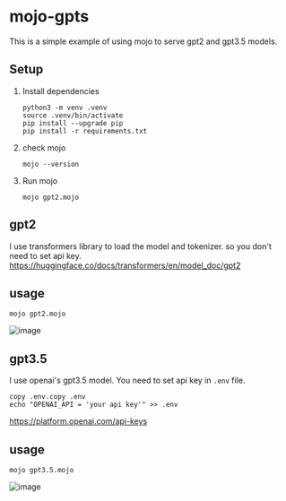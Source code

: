 # mojo-gpts
This is a simple example of using mojo to serve gpt2 and gpt3.5 models.

## Setup

1. Install dependencies
    ```
    python3 -m venv .venv
    source .venv/bin/activate
    pip install --upgrade pip
    pip install -r requirements.txt
    ```
1. check mojo 
    ```
    mojo --version
    ```
1. Run mojo
    ```
    mojo gpt2.mojo
    ```


## gpt2
I use transformers library to load the model and tokenizer.
so you don't need to set api key.
https://huggingface.co/docs/transformers/en/model_doc/gpt2

## usage
```
mojo gpt2.mojo
```

![image](https://github.com/tyukei/mojo-gpts/assets/70129567/5042e903-a740-4410-af02-53356941d2a9)


## gpt3.5
I use openai's gpt3.5 model.
You need to set api key in `.env` file.
```
copy .env.copy .env
echo "OPENAI_API = 'your api key'" >> .env
```
https://platform.openai.com/api-keys

## usage
```
mojo gpt3.5.mojo
```

![image](https://github.com/tyukei/mojo-gpts/assets/70129567/446657b7-5fd8-40e2-a232-bd9226d8ffce)

